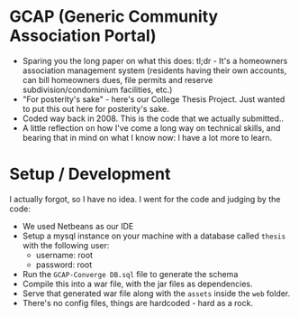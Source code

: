 GCAP (Generic Community Association Portal)
==========================

- Sparing you the long paper on what this does: tl;dr - It's a homeowners association management system (residents having their own accounts, can bill homeowners dues, file permits and reserve subdivision/condominium facilities, etc.)
- "For posterity's sake" - here's our College Thesis Project. Just wanted to put this out here for posterity's sake.
- Coded way back in 2008. This is the code that we actually submitted..
- A little reflection on how I've come a long way on technical skills, and bearing that in mind on what I know now: I have a lot more to learn.

Setup / Development
==========================

I actually forgot, so I have no idea. I went for the code and judging by the code:

- We used Netbeans as our IDE
- Setup a mysql instance on your machine with a database called `thesis` with the following user: 
	- username: root
	- password: root
- Run the `GCAP-Converge DB.sql` file to generate the schema
- Compile this into a war file, with the jar files as dependencies.
- Serve that generated war file along with the `assets` inside the `web` folder.
- There's no config files, things are hardcoded - hard as a rock.

